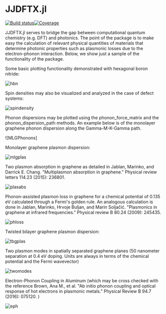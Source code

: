 # JJDFTX.jl
[![Build status][ci-status-img]][ci-status-url][![Coverage][codecov-img]][codecov-url]

JJDFTX.jl serves to bridge the gap between computational quantum chemistry (e.g. DFT) and photonics. The point of the package is to make easy the calculation of relevant physical quantities of materials that determine photonic properties such as plasmonic losses due to the electron-phonon interaction. Below, we show just a sample of the functionality of the package. 

Some basic plotting functionality demonstrated with hexagonal boron nitride: 

![hbn]

Spin densities may also be visualized and analyzed in the case of defect systems: 

![spindensity]

Phonon dispersions may be plotted using the phonon_force_matrix and the phonon_dispersion_path methods. 
An example below is of the monolayer graphene phonon dispersion along the Gamma-M-K-Gamma path.

![MLGPhonons]

Monolayer graphene plasmon dispersion: 

![mlgplas]

Two plasmon absorption in graphene as detailed in Jablan, Marinko, and Darrick E. Chang. "Multiplasmon absorption in graphene." Physical review letters 114.23 (2015): 236801.

![plasabs]

Phonon-assisted plasmon loss in graphene for a chemical potential of 0.135 eV calculated through a Fermi's golden rule. 
An analogous calculation is done in Jablan, Marinko, Hrvoje Buljan, and Marin Soljačić. "Plasmonics in graphene at infrared frequencies." Physical review B 80.24 (2009): 245435.

![phloss]

Twisted bilayer graphene plasmon dispersion:

![tbgplas]

Two plasmon modes in spatially separated graphene planes (50 nanometer separation at 0.4 eV doping. Units are always in terms of the chemical potential and the Fermi wavevector)

![twomodes]

Electron-Phonon Coupling in Aluminum (which may be cross checked with the reference Brown, Ana M., et al. "Ab initio phonon coupling and optical response of hot electrons in plasmonic metals." Physical Review B 94.7 (2016): 075120. )

![eph]

[MLGPhonon]: https://github.com/AliGhorashiCMT/JJDFTX.jl/blob/main/imgs/MLGPhonon.png
[spindensity]: https://github.com/AliGhorashiCMT/JJDFTX.jl/blob/main/imgs/SpinDensity.png
[hbn]: https://github.com/AliGhorashiCMT/JJDFTX.jl/blob/main/imgs/hBNdensity.png
[eph]: https://github.com/AliGhorashiCMT/JJDFTX.jl/blob/main/imgs/EphAl.png
[twomodes]: https://github.com/AliGhorashiCMT/JJDFTX.jl/blob/main/imgs/TwoModes.png
[phloss]: https://github.com/AliGhorashiCMT/JJDFTX.jl/blob/main/imgs/PhononPlasmon0135.png
[plasabs]: https://github.com/AliGhorashiCMT/JJDFTX.jl/blob/main/imgs/2PAbs.png
[mlgplas]: https://github.com/AliGhorashiCMT/JJDFTX.jl/blob/main/imgs/MLGPlasmon.png
[tbgplas]: https://github.com/AliGhorashiCMT/JJDFTX.jl/blob/main/imgs/tbg_graphene.png
[ci-status-img]:   https://github.com/AliGhorashiCMT/JJDFTX.jl/workflows/CI/badge.svg
[ci-status-url]:   https://github.com/AliGhorashiCMT/JJDFTX.jl/actions
[codecov-img]: https://codecov.io/gh/AliGhorashiCMT/JJDFTX.jl/branch/main/graph/badge.svg
[codecov-url]: https://app.codecov.io/gh/AliGhorashiCMT/JJDFTX.jl

